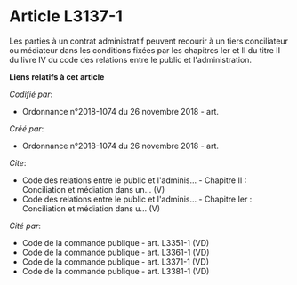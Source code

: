# Article L3137-1

Les parties à un contrat administratif peuvent recourir à un tiers conciliateur ou médiateur dans les conditions fixées par
les chapitres Ier et II du titre II du livre IV du code des relations entre le public et l'administration.

**Liens relatifs à cet article**

_Codifié par_:

  - Ordonnance n°2018-1074 du 26 novembre 2018 - art.

_Créé par_:

  - Ordonnance n°2018-1074 du 26 novembre 2018 - art.

_Cite_:

  - Code des relations entre le public et l'adminis... -  Chapitre II : Conciliation et médiation dans un... (V)
  - Code des relations entre le public et l'adminis... -  Chapitre Ier : Conciliation et médiation dans u... (V)

_Cité par_:

  - Code de la commande publique - art. L3351-1 (VD)
  - Code de la commande publique - art. L3361-1 (VD)
  - Code de la commande publique - art. L3371-1 (VD)
  - Code de la commande publique - art. L3381-1 (VD)
